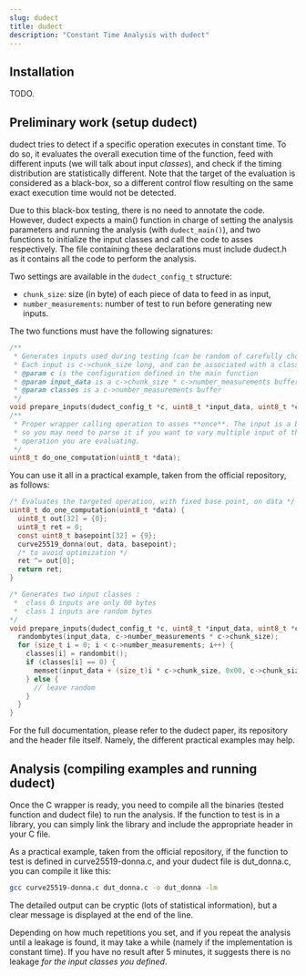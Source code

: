 ```yaml
---
slug: dudect
title: dudect
description: "Constant Time Analysis with dudect"
---
```


Installation
------------

TODO.


Preliminary work (setup dudect)
-------------------------------

dudect tries to detect if a specific operation executes in constant time. To do so, it evaluates the overall execution time of the function, feed with different inputs (we will talk about input *classes*), and check if the timing distribution are statistically different. Note that the target of the evaluation is considered as a black-box, so a different control flow resulting on the same exact execution time would not be detected. 

Due to this black-box testing, there is no need to annotate the code. However, dudect expects a main() function in charge of setting the analysis parameters and running the analysis (with `dudect_main()`), and two functions to initialize the input classes and call the code to asses respectively. The file containing these declarations must include dudect.h as it contains all the code to perform the analysis.

Two settings are available in the `dudect_config_t` structure:
* `chunk_size`: size (in byte) of each piece of data to feed in as input, 
* `number_measurements`: number of test to run before generating new inputs.

The two functions must have the following signatures:
```c
/**
 * Generates inputs used during testing (can be random of carefully chosen). 
 * Each input is c->chunk_size long, and can be associated with a class . 
 * @param c is the configuration defined in the main function
 * @param input_data is a c->chunk_size * c->number_measurements buffer
 * @param classes is a c->number_measurements buffer
 */
void prepare_inputs(dudect_config_t *c, uint8_t *input_data, uint8_t *classes);
/**
 * Proper wrapper calling operation to asses **once**. The input is a buffer, 
 * so you may need to parse it if you want to vary multiple input of the 
 * operation you are evaluating. 
 */
uint8_t do_one_computation(uint8_t *data);
```

You can use it all in a practical example, taken from the official repository, as follows:

```c
/* Evaluates the targeted operation, with fixed base point, on data */
uint8_t do_one_computation(uint8_t *data) {
  uint8_t out[32] = {0};
  uint8_t ret = 0;
  const uint8_t basepoint[32] = {9};
  curve25519_donna(out, data, basepoint);
  /* to avoid optimization */
  ret ^= out[0];
  return ret;
}

/* Generates two input classes : 
 *  class 0 inputs are only 00 bytes
 *  class 1 inputs are random bytes 
*/
void prepare_inputs(dudect_config_t *c, uint8_t *input_data, uint8_t *classes) {
  randombytes(input_data, c->number_measurements * c->chunk_size);
  for (size_t i = 0; i < c->number_measurements; i++) {
    classes[i] = randombit();
    if (classes[i] == 0) {
      memset(input_data + (size_t)i * c->chunk_size, 0x00, c->chunk_size);
    } else {
      // leave random
    }
  }
}
```

For the full documentation, please refer to the dudect paper, its repository and the header file itself. Namely, the different practical examples may help.

Analysis (compiling examples and running dudect)
------------------------------------------------

Once the C wrapper is ready, you need to compile all the binaries (tested function and dudect file) to run the analysis. If the function to test is in a library, you can simply link the library and include the appropriate header in your C file.

As a practical example, taken from the official repository, if the function to test is defined in curve25519-donna.c, and your dudect file is dut_donna.c, you can compile it like this:
```sh
gcc curve25519-donna.c dut_donna.c -o dut_donna -lm
```

The detailed output can be cryptic (lots of statistical information), but a clear message is displayed at the end of the line.

Depending on how much repetitions you set, and if you repeat the analysis until a leakage is found, it may take a while (namely if the implementation is constant time). If you have no result after 5 minutes, it suggests there is no leakage _for the input classes you defined_.

